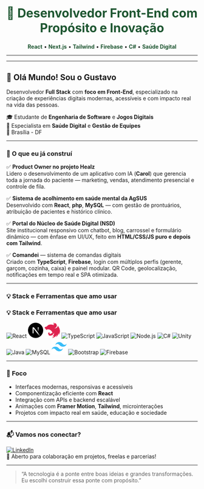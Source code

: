 <h1 align="center" style="color:#1E5631; font-size: 32px;">
  🚀 <strong>Desenvolvedor Front-End com Propósito e Inovação</strong>
</h1>

<p align="center">
  <strong style="color:#1E5631;">React</strong> • 
  <strong style="color:#1E5631;">Next.js</strong> • 
  <strong style="color:#1E5631;">Tailwind</strong> • 
  <strong style="color:#1E5631;">Firebase</strong> • 
  <strong style="color:#1E5631;">C#</strong> • 
  <strong style="color:#1E5631;">Saúde Digital</strong>
</p>

<hr/>

---

## 👋 Olá Mundo! Sou o Gustavo  

Desenvolvedor **Full Stack** com **foco em Front-End**, especializado na criação de experiências digitais modernas, acessíveis e com impacto real na vida das pessoas.

🎓 Estudante de **Engenharia de Software** e **Jogos Digitais**  
🧠 Especialista em **Saúde Digital** e **Gestão de Equipes**  
📍 Brasília - DF

---

### 🧪 O que eu já construí

✅ **Product Owner no projeto Healz**  
Lidero o desenvolvimento de um aplicativo com IA (**Carol**) que gerencia toda a jornada do paciente — marketing, vendas, atendimento presencial e controle de fila.

✅ **Sistema de acolhimento em saúde mental da AgSUS**  
Desenvolvido com **React**, **php**, **MySQL** — com gestão de prontuários, atribuição de pacientes e histórico clínico.

✅ **Portal do Núcleo de Saúde Digital (NSD)**  
Site institucional responsivo com chatbot, blog, carrossel e formulário dinâmico — com ênfase em UI/UX, feito em **HTML/CSS/JS puro e depois com Tailwind**.

✅ **Comandei** — sistema de comandas digitais  
Criado com **TypeScript**, **Firebase**, login com múltiplos perfis (gerente, garçom, cozinha, caixa) e painel modular. QR Code, geolocalização, notificações em tempo real e SPA otimizada.

---

### 💡 Stack e Ferramentas que amo usar

<h3>💡 Stack e Ferramentas que amo usar</h3>

<p align="left">
  <img src="https://cdn.jsdelivr.net/gh/devicons/devicon/icons/react/react-original.svg" width="40" title="React" />
  <img src="https://raw.githubusercontent.com/devicons/devicon/master/icons/nextjs/nextjs-original.svg" width="40" title="Next.js" />
  <img src="https://raw.githubusercontent.com/devicons/devicon/master/icons/nestjs/nestjs-plain.svg" width="40" title="NestJS" />
  <img src="https://cdn.jsdelivr.net/gh/devicons/devicon/icons/typescript/typescript-original.svg" width="40" title="TypeScript" />
  <img src="https://cdn.jsdelivr.net/gh/devicons/devicon/icons/javascript/javascript-original.svg" width="40" title="JavaScript" />
  <img src="https://cdn.jsdelivr.net/gh/devicons/devicon/icons/nodejs/nodejs-original.svg" width="40" title="Node.js" />
  <img src="https://cdn.jsdelivr.net/gh/devicons/devicon/icons/csharp/csharp-original.svg" width="40" title="C#" />
  <img src="https://cdn.jsdelivr.net/gh/devicons/devicon/icons/unity/unity-original.svg" width="40" title="Unity" />
  <img src="https://cdn.jsdelivr.net/gh/devicons/devicon/icons/java/java-original.svg" width="40" title="Java" />
  <img src="https://cdn.jsdelivr.net/gh/devicons/devicon/icons/mysql/mysql-original.svg" width="40" title="MySQL" />
  <img src="https://raw.githubusercontent.com/devicons/devicon/master/icons/tailwindcss/tailwindcss-plain.svg" width="40" title="Tailwind CSS" />
  <img src="https://cdn.jsdelivr.net/gh/devicons/devicon/icons/bootstrap/bootstrap-original.svg" width="40" title="Bootstrap" />
  <img src="https://cdn.jsdelivr.net/gh/devicons/devicon/icons/firebase/firebase-plain.svg" width="40" title="Firebase" />
</p>


---

### 🎯 Foco

- Interfaces modernas, responsivas e acessíveis  
- Componentização eficiente com **React**  
- Integração com APIs e backend escalável  
- Animações com **Framer Motion**, **Tailwind**, microinterações  
- Projetos com impacto real em saúde, educação e sociedade

---

### 📬 Vamos nos conectar?

[![LinkedIn](https://img.shields.io/badge/-LinkedIn-0077B5?style=flat-square&logo=linkedin&logoColor=white)](https://www.linkedin.com/in/gustavorodriguesoliveira/)  
💌 Aberto para colaboração em projetos, freelas e parcerias!

---

> “A tecnologia é a ponte entre boas ideias e grandes transformações. Eu escolhi construir essa ponte com propósito.”

